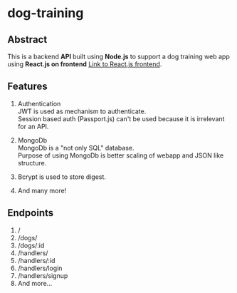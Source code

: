 dog-training
======

Abstract
------
This is a backend **API** built using **Node.js** to support a dog training web app using **React.js on frontend** [Link to React.js frontend](https://github.com/lancelot1337/dog-training-FE).

Features
------
1. Authentication  
   JWT is used as mechanism to authenticate.   
   Session based auth (Passport.js) can't be used because it is irrelevant for an API.

2. MongoDb   
   MongoDb is a "not only SQL" database.   
   Purpose of using MongoDb is better scaling of webapp and JSON like structure.

3. Bcrypt is used to store digest.

4. And many more!

Endpoints
------
1. /
2. /dogs/
3. /dogs/:id
4. /handlers/
5. /handlers/:id
6. /handlers/login
7. /handlers/signup
8. And more...
